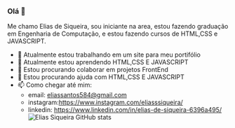 ### Olá 👋

Me chamo Elias de Siqueira, sou iniciante na area, estou fazendo graduação em Engenharia de Computação, 
e estou fazendo cursos de HTML,CSS e JAVASCRIPT.

- 🔭 Atualmente estou trabalhando em um site para meu portifólio 
- 🌱 Atualmente estou aprendendo HTML,CSS E JAVASCRIPT
- 👯 Estou procurando colaborar em projetos FrontEnd
- 🤔 Estou procurando ajuda com HTML,CSS E JAVASCRIPT
- 📫 Como chegar até mim: 
    - email: eliassantos584@gmail.com
    - instagram:https://www.instagram.com/eliasssiqueira/
    - linkedin: https://www.linkedin.com/in/elias-de-siqueira-6396a495/
![Elias Siqueira GitHub stats](https://github-readme-stats.vercel.app/api?username=eliasssiqueira&show_icons=true&theme=radical)


